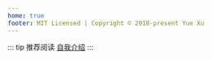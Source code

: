 ```yaml
---
home: true
footer: MIT Licensed | Copyright © 2018-present Yue Xu
---
```

::: tip 推荐阅读
[自我介绍](/)
:::